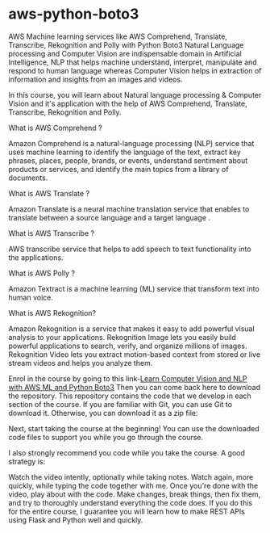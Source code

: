 # aws-python-boto3
AWS Machine learning services like AWS Comprehend, Translate, Transcribe, Rekognition and Polly with Python Boto3
Natural Language processing and Computer Vision are indispensable domain in Artificial Intelligence, NLP that helps machine understand, interpret, manipulate and respond to human language whereas Computer Vision helps in extraction of information and insights from an images and videos.

In this course, you will learn about Natural language processing & Computer Vision and it's application with the help of AWS Comprehend, Translate, Transcribe, Rekognition and Polly.

What is AWS Comprehend ?

Amazon Comprehend is a natural-language processing (NLP) service that uses machine learning to identify the language of the text, extract key phrases, places, people, brands, or events, understand sentiment about products or services, and identify the main topics from a library of documents.

What is AWS Translate ?

Amazon Translate is a neural machine translation service that enables to translate between a source language and a target language .

What is AWS Transcribe ?

AWS transcribe service that helps to add speech to text functionality into the applications.

What is AWS Polly ?

Amazon Textract is a machine learning (ML) service that transform text into human voice.

What is AWS Rekognition?

Amazon Rekognition is a service that makes it easy to add powerful visual analysis to your applications. Rekognition Image lets you easily build powerful applications to search, verify, and organize millions of images. Rekognition Video lets you extract motion-based context from stored or live stream videos and helps you analyze them.

Enrol in the course by going to this link-[Learn Computer Vision and NLP with AWS ML and Python Boto3](https://www.udemy.com/course/computer-vision-and-nlp-with-aws-machine-learning-and-python-boto3/) Then you can come back here to download the repository. This repository contains the code that we develop in each section of the course. If you are familiar with Git, you can use Git to download it. Otherwise, you can download it as a zip file:

Next, start taking the course at the beginning! You can use the downloaded code files to support you while you go through the course.

I also strongly recommend you code while you take the course. A good strategy is:

Watch the video intently, optionally while taking notes.
Watch again, more quickly, while typing the code together with me.
Once you're done with the video, play about with the code. Make changes, break things, then fix them, and try to thoroughly understand everything the code does.
If you do this for the entire course, I guarantee you will learn how to make REST APIs using Flask and Python well and quickly.


